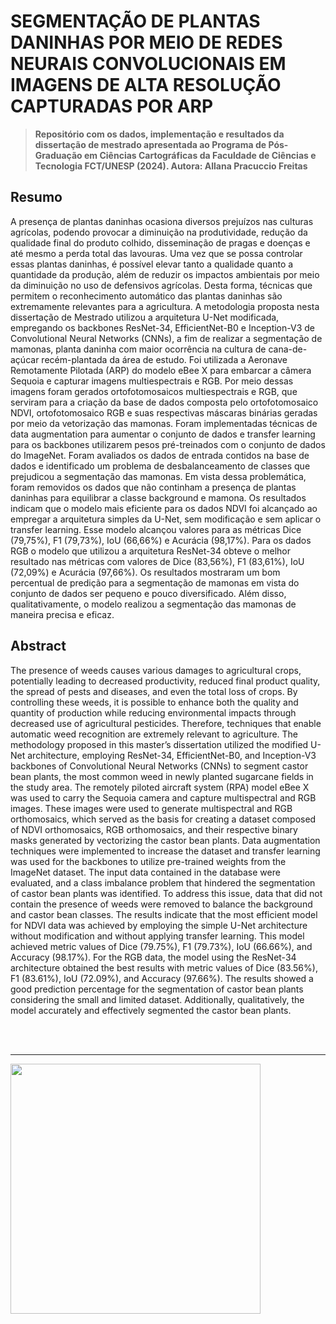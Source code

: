 <h1>SEGMENTAÇÃO DE PLANTAS DANINHAS POR MEIO DE REDES NEURAIS CONVOLUCIONAIS EM IMAGENS DE ALTA RESOLUÇÃO CAPTURADAS POR ARP</h1>

> **Repositório com os dados, implementação e resultados da dissertação de mestrado apresentada ao Programa de Pós-Graduação em Ciências Cartográficas da Faculdade de Ciências e Tecnologia FCT/UNESP (2024). Autora: Allana Pracuccio Freitas**

<h2>Resumo</h2>
A presença de plantas daninhas ocasiona diversos prejuízos nas culturas agrícolas, podendo provocar a diminuição na produtividade, redução da qualidade final do produto colhido, disseminação de pragas e doenças e até mesmo a perda total das lavouras. Uma vez que se possa controlar essas plantas daninhas, é possível elevar tanto a qualidade quanto a quantidade da produção, além de reduzir os impactos ambientais por meio da diminuição no uso de defensivos agrícolas. Desta forma, técnicas que permitem o reconhecimento automático das plantas daninhas são extremamente relevantes para a agricultura. A metodologia proposta nesta dissertação de Mestrado utilizou a arquitetura U-Net modificada, empregando os backbones ResNet-34, EfficientNet-B0 e Inception-V3 de Convolutional Neural Networks (CNNs), a fim de realizar a segmentação de mamonas, planta daninha com maior ocorrência na cultura de cana-de-açúcar recém-plantada da área de estudo. Foi utilizada a Aeronave Remotamente Pilotada (ARP) do modelo eBee X para embarcar a câmera Sequoia e capturar imagens multiespectrais e RGB. Por meio dessas imagens foram gerados ortofotomosaicos multiespectrais e RGB, que serviram para a criação da base de dados composta pelo ortofotomosaico NDVI, ortofotomosaico RGB e suas respectivas máscaras binárias geradas por meio da vetorização das mamonas. Foram implementadas técnicas de data augmentation para aumentar o conjunto de dados e transfer learning para os backbones utilizarem pesos pré-treinados com o conjunto de dados do ImageNet. Foram avaliados os dados de entrada contidos na base de dados e identificado um problema de desbalanceamento de classes que prejudicou a segmentação das mamonas. Em vista dessa problemática, foram removidos os dados que não continham a presença de plantas daninhas para equilibrar a classe background e mamona. Os resultados indicam que o modelo mais eficiente para os dados NDVI foi alcançado ao empregar a arquitetura simples da U-Net, sem modificação e sem aplicar o transfer learning. Esse modelo alcançou valores para as métricas Dice (79,75%), F1 (79,73%), IoU (66,66%) e Acurácia (98,17%). Para os dados RGB o modelo que utilizou a arquitetura ResNet-34 obteve o melhor resultado nas métricas com valores de Dice (83,56%), F1 (83,61%), IoU (72,09%) e Acurácia (97,66%). Os resultados mostraram um bom percentual de predição para a segmentação de mamonas em vista do conjunto de dados ser pequeno e pouco diversificado. Além disso, qualitativamente, o modelo realizou a segmentação das mamonas de maneira precisa e eficaz.

<h2>Abstract</h2>
The presence of weeds causes various damages to agricultural crops, potentially leading to decreased productivity, reduced final product quality, the spread of pests and diseases, and even the total loss of crops. By controlling these weeds, it is possible to enhance both the quality and quantity of production while reducing environmental impacts through decreased use of agricultural pesticides. Therefore, techniques that enable automatic weed recognition are extremely relevant to agriculture. The methodology proposed in this master’s dissertation utilized the modified U-Net architecture, employing ResNet-34, EfficientNet-B0, and Inception-V3 backbones of Convolutional Neural Networks (CNNs) to segment castor bean plants, the most common weed in newly planted sugarcane fields in the study area. The remotely piloted aircraft system (RPA) model eBee X was used to carry the Sequoia camera and capture multispectral and RGB images. These images were used to generate multispectral and RGB orthomosaics, which served as the basis for creating a dataset composed of NDVI orthomosaics, RGB orthomosaics, and their respective binary masks generated by vectorizing the castor bean plants. Data augmentation techniques were implemented to increase the dataset and transfer learning was used for the backbones to utilize pre-trained weights from the ImageNet dataset. The input data contained in the database were evaluated, and a class imbalance problem that hindered the segmentation of castor bean plants was identified. To address this issue, data that did not contain the presence of weeds were removed to balance the background and castor bean classes. The results indicate that the most efficient model for NDVI data was achieved by employing the simple U-Net architecture without modification and without applying transfer learning. This model achieved metric values of Dice (79.75%), F1 (79.73%), IoU (66.66%), and Accuracy (98.17%). For the RGB data, the model using the ResNet-34 architecture obtained the best results with metric values of Dice (83.56%), F1 (83.61%), IoU (72.09%), and Accuracy (97.66%). The results showed a good prediction percentage for the segmentation of castor bean plants considering the small and limited dataset. Additionally, qualitatively, the model accurately and effectively segmented the castor bean plants.

<br></br>
<hr></hr>
<img src="https://user-images.githubusercontent.com/132958389/236960802-83cd0d83-77eb-4e26-8d4e-f98955dd8e4b.png" width="400">
